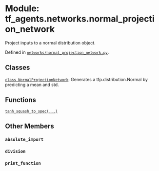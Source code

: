 <div itemscope itemtype="http://developers.google.com/ReferenceObject">
<meta itemprop="name" content="tf_agents.networks.normal_projection_network" />
<meta itemprop="path" content="Stable" />
<meta itemprop="property" content="absolute_import"/>
<meta itemprop="property" content="division"/>
<meta itemprop="property" content="print_function"/>
</div>

# Module: tf_agents.networks.normal_projection_network

Project inputs to a normal distribution object.



Defined in [`networks/normal_projection_network.py`](https://github.com/tensorflow/agents/tree/master/tf_agents/networks/normal_projection_network.py).

<!-- Placeholder for "Used in" -->


## Classes

[`class NormalProjectionNetwork`](../../tf_agents/networks/normal_projection_network/NormalProjectionNetwork.md): Generates a tfp.distribution.Normal by predicting a mean and std.

## Functions

[`tanh_squash_to_spec(...)`](../../tf_agents/networks/normal_projection_network/tanh_squash_to_spec.md)

## Other Members

<h3 id="absolute_import"><code>absolute_import</code></h3>

<h3 id="division"><code>division</code></h3>

<h3 id="print_function"><code>print_function</code></h3>

